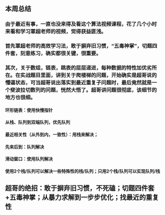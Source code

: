 ## 本周总结
### 由于最近有事，一直也没来得及看这个算法视频课程，花了几个小时来看和学习覃超老师的视频，觉得获益匪浅。

### 首先覃超老师的高效学习法，敢于摒弃旧习惯，“五毒神掌”，切题四件套，刻意练习，确实都很关键，很重要。
### 其次，关于数组，链表，跳表的层层递进，每种数据的特性加优劣所在。在实战题目里面，讲到关于爬楼梯的问题，开始确实是超哥说的懵逼状态，可当超哥说出落实到最近重复子问题时，最后竟然就是一个斐波拉切数列的问题，恍然大悟了。超哥讲问题很彻底，该细节的地方也很细。
####    环形链表：使用快慢指针
####    从栈、队列到双端队列，优先队列
####    最近相关性（从外到内，一致性）：用栈来解决；
####    先来后到：队列解决
####    滑动窗口：使用队列解决
####    使用2个栈/队列可以解决一些特殊性的栈/队列；只用2个栈/队列可以实现队列/栈
## 超哥的绝招：敢于摒弃旧习惯，不死磕；切题四件套+五毒神掌；从暴力求解到一步步优化；找最近的重复性
